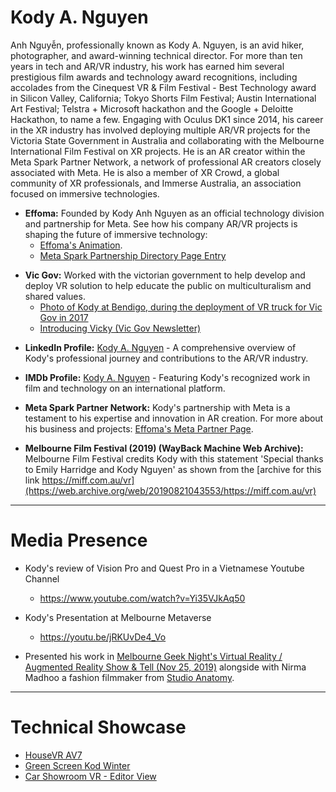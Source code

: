 # Kody A. Nguyen

Anh Nguyễn, professionally known as Kody A. Nguyen, is an avid hiker, photographer, and award-winning technical director. For more than ten years in tech and AR/VR industry, his work has earned him several prestigious film awards and technology award recognitions, including accolades from the Cinequest VR & Film Festival - Best Technology award in Silicon Valley, California; Tokyo Shorts Film Festival; Austin International Art Festival; Telstra + Microsoft hackathon and the Google + Deloitte Hackathon, to name a few. Engaging with Oculus DK1 since 2014, his career in the XR industry has involved deploying multiple AR/VR projects for the Victoria State Government in Australia and collaborating with the Melbourne International Film Festival on XR projects. He is an AR creator within the Meta Spark Partner Network, a network of professional AR creators closely associated with Meta. He is also a member of XR Crowd, a global community of XR professionals, and Immerse Australia, an association focused on immersive technologies.

- **Effoma:** Founded by Kody Anh Nguyen as an official technology division and partnership for Meta. See how his company AR/VR projects is shaping the future of immersive technology: 
    - [Effoma's Animation](https://www.effoma.com/animation).
    - [Meta Spark Partnership Directory Page Entry](https://spark.meta.com/programs/partners/effoma/)

* **Vic Gov:** Worked with the victorian government to help develop and deploy VR solution to help educate the public on multiculturalism and shared values.
    - [Photo of Kody at Bendigo, during the deployment of VR truck for Vic Gov in 2017](https://photos.google.com/share/AF1QipOJN5i4cer5glIF0G1SUQdbcoUcfv_ZXHpS5XXohwszvPMKdFEWQmex6Ur8qjgeaQ?key=Q0FWZlFPbzJiTWlMbGxKLWU1VG5aUWFndWVLVFVB)
    - [Introducing Vicky (Vic Gov Newsletter)](https://www.premier.vic.gov.au/introducing-vicky/)

- **LinkedIn Profile:** [Kody A. Nguyen](https://www.linkedin.com/in/akodyn/) - A comprehensive overview of Kody's professional journey and contributions to the AR/VR industry.

- **IMDb Profile:** [Kody A. Nguyen](https://imdb.com/name/nm14273052) - Featuring Kody's recognized work in film and technology on an international platform.

- **Meta Spark Partner Network:** Kody's partnership with Meta is a testament to his expertise and innovation in AR creation. For more about his business and projects: [Effoma's Meta Partner Page](https://spark.meta.com/programs/partners/effoma/).

- **Melbourne Film Festival (2019) (WayBack Machine Web Archive):** Melbourne Film Festival credits Kody with this statement 'Special thanks to Emily Harridge and Kody Nguyen' as shown from the [archive for this link https://miff.com.au/vr](https://web.archive.org/web/20190821043553/https://miff.com.au/vr)

----

# Media Presence

* Kody's review of Vision Pro and Quest Pro in a Vietnamese Youtube Channel 
    - <https://www.youtube.com/watch?v=Yi35VJkAq50>

* Kody's Presentation at Melbourne Metaverse <!-- TODO: perhaps even cut it shorter, because this 15 min video also have intro and QA which you can cut out -->
    - https://youtu.be/jRKUvDe4_Vo 

* Presented his work in [Melbourne Geek Night's Virtual Reality / Augmented Reality Show & Tell (Nov 25, 2019)](https://www.meetup.com/melbourne-geek-night/events/266430770) alongside with Nirma Madhoo a fashion filmmaker from [Studio Anatomy](anatomythestudio.com).

----

# Technical Showcase

* [HouseVR AV7](https://www.youtube.com/watch?v=OAnqAIUxzN8)
* [Green Screen Kod Winter](https://www.youtube.com/watch?v=Sl3SUJ7spQw)
* [Car Showroom VR - Editor View](https://www.youtube.com/watch?feature=shared&v=iMCfbmrFfQI)